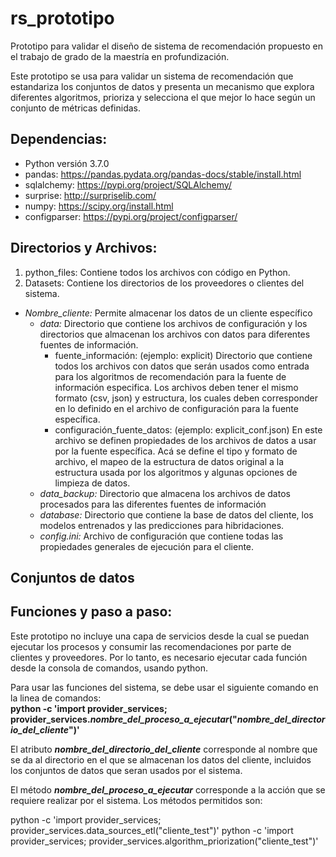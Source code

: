 # rs_prototipo
Prototipo para validar el diseño de sistema de recomendación propuesto en el trabajo de grado de la maestría en profundización.

Este prototipo se usa para validar un sistema de recomendación que estandariza los conjuntos de datos y presenta un mecanismo que explora diferentes algoritmos, prioriza y selecciona el que mejor lo hace según un conjunto de métricas definidas.

## Dependencias:
 - Python versión 3.7.0
 - pandas: https://pandas.pydata.org/pandas-docs/stable/install.html
 - sqlalchemy: https://pypi.org/project/SQLAlchemy/
 - surprise: http://surpriselib.com/
 - numpy: https://scipy.org/install.html
 - configparser: https://pypi.org/project/configparser/
 
## Directorios y Archivos:
1. python_files: Contiene todos los archivos con código en Python.
2. Datasets: Contiene los directorios de los proveedores o clientes del sistema.
  - *Nombre_cliente:* Permite almacenar los datos de un cliente específico
      - *data:* Directorio que contiene los archivos de configuración y los directorios que almacenan los archivos con datos para diferentes fuentes de información.
        - fuente_información: (ejemplo: explicit) Directorio que contiene todos los archivos con datos que serán usados como entrada para los algoritmos de recomendación para la fuente de información especifica. Los archivos deben tener el mismo formato (csv, json) y estructura, los cuales deben corresponder en lo definido en el archivo de configuración para la fuente específica.
        - configuración_fuente_datos: (ejemplo: explicit_conf.json) En este archivo se definen propiedades de los archivos de datos a usar por la fuente específica. Acá se define el tipo y formato de archivo, el mapeo de la estructura de datos original a la estructura usada por los algoritmos y algunas opciones de limpieza de datos. 
      - *data_backup:* Directorio que almacena los archivos de datos procesados para las diferentes fuentes de información
      - *database:* Directorio que contiene la base de datos del cliente, los modelos entrenados y las predicciones para hibridaciones.
      - *config.ini:* Archivo de configuración que contiene todas las propiedades generales de ejecución para el cliente.

## Conjuntos de datos


## Funciones y paso a paso:

Este prototipo no incluye una capa de servicios desde la cual se puedan ejecutar los procesos y consumir las recomendaciones por parte de clientes y proveedores. Por lo tanto, es necesario ejecutar cada función desde la consola de comandos, usando python.

Para usar las funciones del sistema, se debe usar el siguiente comando en la linea de comandos:  
**python -c 'import provider_services; provider_services.*nombre_del_proceso_a_ejecutar*("*nombre_del_directorio_del_cliente*")'**

El atributo ***nombre_del_directorio_del_cliente*** corresponde al nombre que se da al directorio en el que se almacenan los datos del cliente, incluidos los conjuntos de datos que seran usados por el sistema.

El método ***nombre_del_proceso_a_ejecutar*** corresponde a la acción que se requiere realizar por el sistema. Los métodos permitidos son:

python -c 'import provider_services; provider_services.data_sources_etl("cliente_test")'
python -c 'import provider_services; provider_services.algorithm_priorization("cliente_test")'

